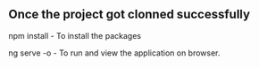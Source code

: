 ## Once the project got clonned successfully

npm install   - To install the packages

ng serve -o    - To run and view the application on browser.
